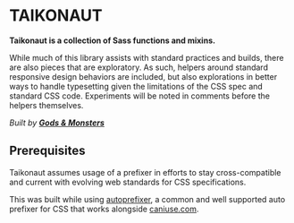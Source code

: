 # TAIKONAUT

__Taikonaut is a collection of Sass functions and mixins.__

While much of this library assists with standard practices and builds, there are also pieces that are exploratory.  As such, helpers around standard responsive design behaviors are included, but also explorations in better ways to handle typesetting given the limitations of the CSS spec and standard CSS code.  Experiments will be noted in comments before the helpers themselves.

*Built by __[Gods & Monsters](http://godsandmonsters.studio/)__*


## Prerequisites

Taikonaut assumes usage of a prefixer in efforts to stay cross-compatible and current with evolving web standards for CSS specifications.

This was built while using [autoprefixer](https://github.com/postcss/autoprefixer), a common and well supported auto prefixer for CSS that works alongside [caniuse.com](http://caniuse.com/).